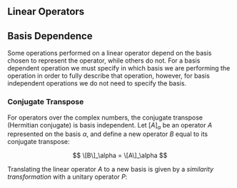 ## Linear Operators

## Basis Dependence
Some operations performed on a linear operator depend on the basis chosen to represent the operator, while others do not. For a basis dependent operation we must specify in which basis we are performing the operation in order to fully describe that operation, however, for basis independent operations we do not need to specify the basis.

### Conjugate Transpose
For operators over the complex numbers, the conjugate transpose (Hermitian conjugate) is basis independent. Let $[A]_\alpha$ be an operator $A$ represented on the basis $\alpha$, and define a new operator $B$ equal to its conjugate transpose:

$$
    \[B\]_\alpha = \[A\]_\alpha
$$

Translating the linear operator $A$ to a new basis is given by a _similarity transformation_ with a unitary operator $P$:

